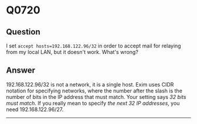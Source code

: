 Q0720
=====

Question
--------

I set `accept hosts=192.168.122.96/32` in order to accept mail for
relaying from my local LAN, but it doesn't work. What's wrong?

Answer
------

192.168.122.96/32 is not a network, it is a single host. Exim uses CIDR notation for specifying networks, where the number after the slash is the number of bits in the IP address that must match. Your setting says _32 bits must match_. If you really mean to specify _the next 32 IP addresses_, you need 192.168.122.96/27.

* * * * *

